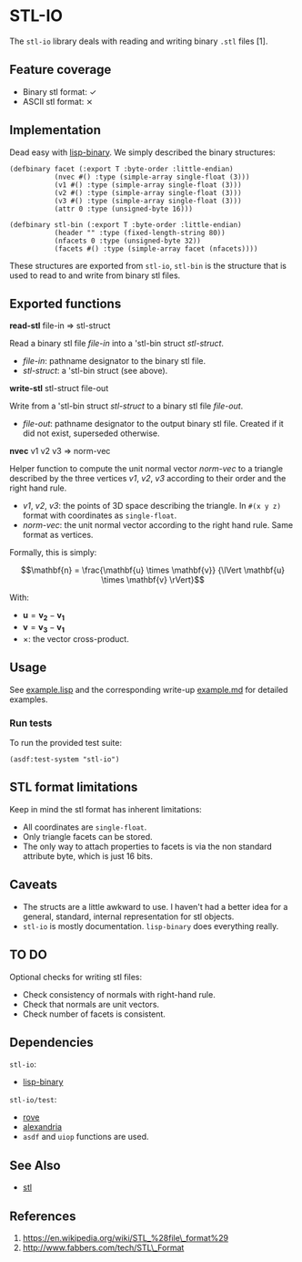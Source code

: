 # STL-IO
The `stl-io` library deals with reading and writing binary `.stl` files [1].

## Feature coverage
* Binary stl format: ✓
* ASCII stl format: ⨯

## Implementation
Dead easy with [lisp-binary](https://github.com/j3pic/lisp-binary). We
simply described the binary structures:

```common-lisp
(defbinary facet (:export T :byte-order :little-endian)
           (nvec #() :type (simple-array single-float (3)))
           (v1 #() :type (simple-array single-float (3)))
           (v2 #() :type (simple-array single-float (3)))
           (v3 #() :type (simple-array single-float (3)))
           (attr 0 :type (unsigned-byte 16)))

(defbinary stl-bin (:export T :byte-order :little-endian)
           (header "" :type (fixed-length-string 80))
           (nfacets 0 :type (unsigned-byte 32))
           (facets #() :type (simple-array facet (nfacets))))
```

These structures are exported from `stl-io`, `stl-bin` is the structure
that is used to read to and write from binary stl files.

## Exported functions
**read-stl** file-in => stl-struct

Read a binary stl file *file-in* into a 'stl-bin struct *stl-struct*.
* *file-in*: pathname designator to the binary stl file.
* *stl-struct*: a 'stl-bin struct (see above).

**write-stl** stl-struct file-out

Write from a 'stl-bin struct *stl-struct* to a binary stl file *file-out*.
* *file-out*: pathname designator to the output binary stl file.
              Created if it did not exist, superseded otherwise.

**nvec** v1 v2 v3 => norm-vec

Helper function to compute the unit normal vector *norm-vec* to a triangle
described by the three vertices *v1*, *v2*, *v3* according to their
order and the right hand rule.
* *v1*, *v2*, *v3*: the points of 3D space describing the triangle.
  In `#(x y z)` format with coordinates as `single-float`.
* *norm-vec*: the unit normal vector according to the right hand rule.
  Same format as vertices.

Formally, this is simply:

$$\mathbf{n} = \frac{\mathbf{u} \times \mathbf{v}}
                    {\lVert \mathbf{u} \times \mathbf{v} \rVert}$$

With:
* $\mathbf{u} = \mathbf{v_2} - \mathbf{v_1}$
* $\mathbf{v} = \mathbf{v_3} - \mathbf{v_1}$
* $\times$: the vector cross-product.

## Usage
See [example.lisp](doc/example.lisp) and the corresponding
write-up [example.md](doc/example.md) for detailed examples.

### Run tests
To run the provided test suite:

```common-lisp
(asdf:test-system "stl-io")
```

## STL format limitations
Keep in mind the stl format has inherent limitations:
* All coordinates are `single-float`.
* Only triangle facets can be stored.
* The only way to attach properties to facets is via the
  non standard attribute byte, which is just 16 bits.

## Caveats
* The structs are a little awkward to use. I haven't had a better
  idea for a general, standard, internal representation for stl
  objects.
* `stl-io` is mostly documentation. `lisp-binary` does everything really.

## TO DO
Optional checks for writing stl files:
* Check consistency of normals with right-hand rule.
* Check that normals are unit vectors.
* Check number of facets is consistent.

## Dependencies
`stl-io`:
* [lisp-binary](https://github.com/j3pic/lisp-binary)

`stl-io/test`:
* [rove](https://github.com/fukamachi/rove)
* [alexandria](https://gitlab.common-lisp.net/alexandria/alexandria)
* `asdf` and `uiop` functions are used.

## See Also
* [stl](https://github.com/jl2/stl)

## References
1. https://en.wikipedia.org/wiki/STL_%28file\_format%29
2. http://www.fabbers.com/tech/STL\_Format
